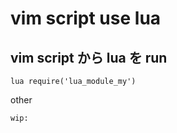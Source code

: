
# vim script use lua


## vim script から lua を run

```
lua require('lua_module_my')
```

other

```
wip:
```


